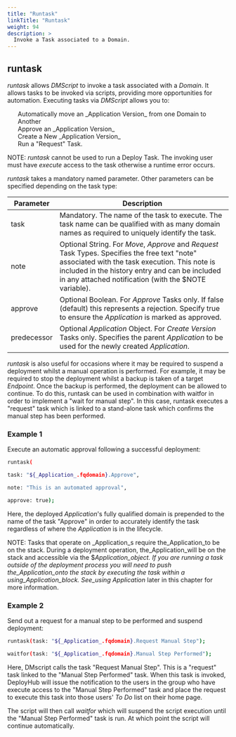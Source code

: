 ```yaml
---
title: "Runtask"
linkTitle: "Runtask"
weight: 94
description: >
  Invoke a Task associated to a Domain.
---
```


## runtask

_runtask_ allows _DMScript_ to invoke a task associated with a _Domain_. It allows tasks to be invoked via scripts, providing more opportunities for automation. Executing tasks via _DMScript_ allows you to:

<ul style="list-style-type: none;"><li>Automatically move an _Application Version_ from one Domain to Another</li>
<li> Approve an _Application Version_</li>
<li> Create a New _Application Version_ </li>
<li> Run a "Request" Task.</li></ul>

NOTE: _runtask_ cannot be used to run a Deploy Task. The invoking user must have _execute_ access to the task otherwise a runtime error occurs.

_runtask_ takes a mandatory named parameter. Other parameters can be specified depending on the task type:

| Parameter   | Description                                                                                                                                                                                                                                                |
|-------------|------------------------------------------------------------------------------------------------------------------------------------------------------------------------------------------------------------------------------------------------------------|
| task        | Mandatory. The name of the task to execute. The task name can be qualified with as many domain names as required to uniquely identify the task.                                                                                                            |
| note        | Optional String. For _Move_, _Approve_ and _Request_ Task Types. Specifies the free text "note" associated with the task execution. This note is included in the history entry and can be included in any attached notification (with the $NOTE variable). |
| approve     | Optional Boolean. For _Approve_ Tasks only. If false (default) this represents a rejection. Specify true to ensure the _Application_ is marked as approved.                                                                                                |
| predecessor | Optional _Application_ Object. For _Create Version_ Tasks only. Specifies the parent _Application_ to be used for the newly created _Application_.                                                                                                         |

_runtask_ is also useful for occasions where it may be required to suspend a deployment whilst a manual operation is performed. For example, it may be required to stop the deployment whilst a backup is taken of a target _Endpoint_. Once the backup is performed, the deployment can be allowed to continue. To do this, runtask can be used in combination with waitfor in order to implement a "wait for manual step". In this case, runtask executes a "request" task which is linked to a stand-alone task which confirms the manual step has been performed.

### Example 1

Execute an automatic approval following a successful deployment:

```bash
runtask(

task: "${_Application_.fqdomain}.Approve",

note: "This is an automated approval",

approve: true);
```

Here, the deployed _Application_'s fully qualified domain is prepended to the name of the task "Approve" in order to accurately identify the task regardless of where the _Application_ is in the lifecycle.

NOTE: Tasks that operate on _Application_s require the_Application_to be on the stack. During a deployment operation, the_Application_will be on the stack and accessible via the $_Application_object. If you are running a task outside of the deployment process you will need to push the_Application_onto the stack by executing the task within a using_Application_block. See_using Application_ later in this chapter for more information.

### Example 2

Send out a request for a manual step to be performed and suspend deployment:

```bash
runtask(task: "${_Application_.fqdomain}.Request Manual Step");

waitfor(task: "${_Application_.fqdomain}.Manual Step Performed");
```

Here, DMscript calls the task "Request Manual Step". This is a "request" task linked to the "Manual Step Performed" task. When this task is invoked, DeployHub will issue the notification to the users in the group who have execute access to the "Manual Step Performed" task and place the request to execute this task into those users' _To Do_ list on their home page.

The script will then call _waitfor_ which will suspend the script execution until the "Manual Step Performed" task is run. At which point the script will continue automatically.
